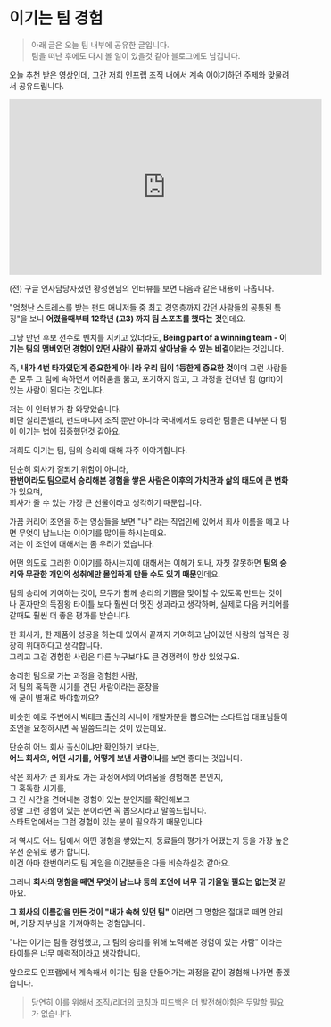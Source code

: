 # 이기는 팀 경험

> 아래 글은 오늘 팀 내부에 공유한 글입니다.  
> 팀을 떠난 후에도 다시 볼 일이 있을것 같아 블로그에도 남깁니다.  

오늘 추천 받은 영상인데, 그간 저희 인프랩 조직 내에서 계속 이야기하던 주제와 맞물려서 공유드립니다.

<iframe width="560" height="315" src="https://www.youtube.com/embed/7oXguM2CS2k?si=pgYUMH0g8MKI22oz" title="YouTube video player" frameborder="0" allow="accelerometer; autoplay; clipboard-write; encrypted-media; gyroscope; picture-in-picture; web-share" allowfullscreen></iframe>

<br/>

(전) 구글 인사담당자셨던 황성현님의 인터뷰를 보면 다음과 같은 내용이 나옵니다.  

"엄청난 스트레스를 받는 펀드 매니저들 중 최고 경영층까지 갔던 사람들의 공통된 특징"을 보니 **어렸을때부터 12학년 (고3) 까지 팀 스포츠를 했다는 것**인데요.    
  
그냥 만년 후보 선수로 벤치를 지키고 있더라도, **Being part of a winning team - 이기는 팀의 맴버였던 경험이 있던 사람이 끝까지 살아남을 수 있는 비결**이라는 것입니다.  
  
즉, **내가 4번 타자였던게 중요한게 아니라 우리 팀이 1등한게 중요한 것**이며 그런 사람들은 모두 그 팀에 속하면서 어려움을 뚫고, 포기하지 않고, 그 과정을 견뎌낸 힘 (grit)이 있는 사람이 된다는 것입니다.  
  
저는 이 인터뷰가 참 와닿았습니다.  
비단 실리콘벨리, 펀드매니저 조직 뿐만 아니라 국내에서도 승리한 팀들은 대부분 다 팀이 이기는 법에 집중했던것 같아요.  
  
저희도 이기는 팀, 팀의 승리에 대해 자주 이야기합니다.  
  
단순히 회사가 잘되기 위함이 아니라,  
**한번이라도 팀으로서 승리해본 경험을 쌓은 사람은 이후의 가치관과 삶의 태도에 큰 변화**가 있으며,  
회사가 줄 수 있는 가장 큰 선물이라고 생각하기 때문입니다.  
  
가끔 커리어 조언을 하는 영상들을 보면
"나" 라는 직업인에 있어서 회사 이름을 떼고 나면 무엇이 남느냐는 이야기를 많이들 하시는데요.  
저는 이 조언에 대해서는 좀 우려가 있습니다.  
  
어떤 의도로 그러한 이야기를 하시는지에 대해서는 이해가 되나, 자칫 잘못하면 **팀의 승리와 무관한 개인의 성취에만 몰입하게 만들 수도 있기 때문**인데요.  
  
팀의 승리에 기여하는 것이, 모두가 함께 승리의 기쁨을 맞이할 수 있도록 만드는 것이 나 혼자만의 득점왕 타이틀 보다 훨씬 더 멋진 성과라고 생각하며, 실제로 다음 커리어를 갈때도 훨씬 더 좋은 평가를 받습니다.  
   
한 회사가, 한 제품이 성공을 하는데 있어서 끝까지 기여하고 남아있던 사람의 업적은 굉장히 위대하다고 생각합니다.  
그리고 그걸 경험한 사람은 다른 누구보다도 큰 경쟁력이 항상 있었구요.    
  
승리한 팀으로 가는 과정을 경험한 사람,    
저 팀의 혹독한 시기를 견딘 사람이라는 훈장을  
왜 굳이 별개로 봐야할까요?  
  
비슷한 예로 주변에서 빅테크 출신의 시니어 개발자분을 뽑으려는 스타트업 대표님들이 조언을 요청하시면 꼭 말씀드리는 것이 있는데요.  
  
단순히 어느 회사 출신이냐만 확인하기 보다는,  
**어느 회사의, 어떤 시기를, 어떻게 보낸 사람이냐**를 보면 좋다는 것입니다.  
    
작은 회사가 큰 회사로 가는 과정에서의 어려움을 경험해본 분인지,  
그 혹독한 시기를,  
그 긴 시간을 견뎌내본 경험이 있는 분인지를 확인해보고  
정말 그런 경험이 있는 분이라면 꼭 뽑으시라고 말씀드립니다.  
스타트업에서는 그런 경험이 있는 분이 필요하기 때문입니다.  
  
저 역시도 어느 팀에서 어떤 경험을 쌓았는지, 동료들의 평가가 어땠는지 등을 가장 높은 우선 순위로 평가 합니다.  
이건 아마 한번이라도 팀 게임을 이긴분들은 다들 비슷하실것 같아요.  
  
그러니 **회사의 명함을 떼면 무엇이 남느냐 등의 조언에 너무 귀 기울일 필요는 없는것** 같아요.  
  
**그 회사의 이름값을 만든 것이 "내가 속해 있던 팀"** 이라면 그 명함은 절대로 떼면 안되며, 가장 자부심을 가져야하는 경험입니다.    

"나는 이기는 팀을 경험했고, 그 팀의 승리를 위해 노력해본 경험이 있는 사람" 이라는 타이틀은 너무 매력적이라고 생각합니다.  

앞으로도 인프랩에서 계속해서 이기는 팀을 만들어가는 과정을 같이 경험해 나가면 좋겠습니다.

> 당연히 이를 위해서 조직/리더의 코칭과 피드백은 더 발전해야함은 두말할 필요가 없습니다.